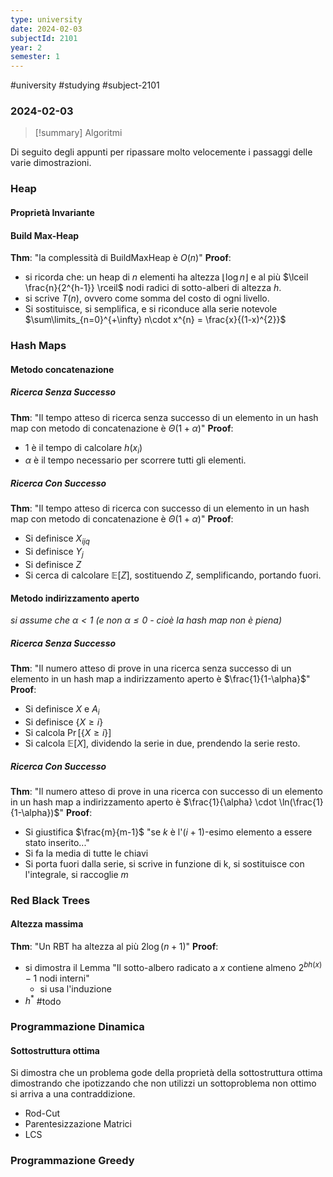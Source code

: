 ```yaml
---
type: university
date: 2024-02-03
subjectId: 2101
year: 2
semester: 1
---
```

#university #studying #subject-2101
### 2024-02-03
> [!summary] Algoritmi

Di seguito degli appunti per ripassare molto velocemente i passaggi delle varie dimostrazioni.
### Heap

#### Proprietà Invariante
#### Build Max-Heap
**Thm**: "la complessità di BuildMaxHeap è $O(n)$"
**Proof**:
- si ricorda che: un heap di $n$ elementi ha altezza $\lfloor \log n \rfloor$ e al più $\lceil \frac{n}{2^{h-1}} \rceil$ nodi radici di sotto-alberi di altezza $h$.
- si scrive $T(n)$, ovvero come somma del costo di ogni livello.
- Si sostituisce, si semplifica, e si riconduce alla serie notevole $\sum\limits_{n=0}^{+\infty} n\cdot x^{n} = \frac{x}{(1-x)^{2}}$
### Hash Maps
#### Metodo concatenazione
##### Ricerca Senza Successo
**Thm**: "Il tempo atteso di ricerca senza successo di un elemento in un hash map con metodo di concatenazione è $\Theta (1 + \alpha)$"
**Proof**:
- $1$ è il tempo di calcolare $h(x_{i})$
- $\alpha$ è il tempo necessario per scorrere tutti gli elementi.
##### Ricerca Con Successo
**Thm**: "Il tempo atteso di ricerca con successo di un elemento in un hash map con metodo di concatenazione è $\Theta (1 + \alpha)$"
**Proof**:
- Si definisce $X_{ijq}$
- Si definisce $Y_{j}$
- Si definisce $Z$
- Si cerca di calcolare $\mathbb{E}[Z]$, sostituendo $Z$, semplificando, portando fuori.
#### Metodo indirizzamento aperto
*si assume che $\alpha < 1$ (e non $\alpha\leq0$ - cioè la hash map non è piena)*
##### Ricerca Senza Successo
**Thm**: "Il numero atteso di prove in una ricerca senza successo di un elemento in un hash map a indirizzamento aperto è $\frac{1}{1-\alpha}$"
**Proof**:
- Si definisce $X$ e $A_{i}$
- Si definisce $\{X \geq i\}$
- Si calcola $\Pr[\{X \geq i\}]$
- Si calcola $\mathbb{E}[X]$, dividendo la serie in due, prendendo la serie resto.
##### Ricerca Con Successo
**Thm**: "Il numero atteso di prove in una ricerca con successo di un elemento in un hash map a indirizzamento aperto è $\frac{1}{\alpha} \cdot \ln(\frac{1}{1-\alpha})$"
**Proof**:
- Si giustifica $\frac{m}{m-1}$ "se $k$ è l'$(i+1)$-esimo elemento a essere stato inserito..."
- Si fa la media di tutte le chiavi
- Si porta fuori dalla serie, si scrive in funzione di k, si sostituisce con l'integrale, si raccoglie $m$

### Red Black Trees
#### Altezza massima
**Thm**: "Un RBT ha altezza al più $2\log (n+1)$"
**Proof**:
- si dimostra il Lemma "Il sotto-albero radicato a $x$ contiene almeno $2^{bh(x)}-1$ nodi interni"
	- si usa l'induzione
- $h^{*}$ #todo

### Programmazione Dinamica
#### Sottostruttura ottima
Si dimostra che un problema gode della proprietà della sottostruttura ottima dimostrando che ipotizzando che non utilizzi un sottoproblema non ottimo si arriva a una contraddizione.
- Rod-Cut
- Parentesizzazione Matrici
- LCS

### Programmazione Greedy

